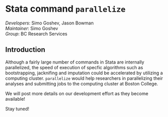 # Stata command `parallelize`


*Developers*: Simo Goshev, Jason Bowman   
*Maintainer*: Simo Goshev  
*Group*: BC Research Services


## Introduction

Although a fairly large number of commands in Stata are internally parallelized,
the speed of execution of specfic algorithms such as bootstrapping, jacknifing and imputation 
could be accelerated by utilizing a computing cluster. `parallelize` would help researchers 
in parallelizing their analyses and submitting jobs to the computing cluster at Boston College.

We will post more details on our development effort as they become available! 

Stay tuned!

